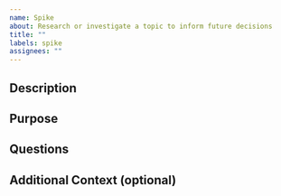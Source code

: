 ```yaml
---
name: Spike
about: Research or investigate a topic to inform future decisions
title: ""
labels: spike
assignees: ""
---
```


## Description

<!-- Briefly describe what you need to explore or investigate. -->

## Purpose

<!-- Explain why this exploration is needed and how it will inform future decisions. -->

## Questions

<!-- List the key questions you hope to answer. -->

## Additional Context (optional)

<!-- Include any other relevant details or references. -->
